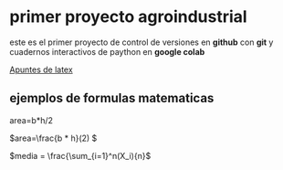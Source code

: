 # primer proyecto agroindustrial

este es el primer proyecto de control de versiones en **github** con **git** y cuadernos interactivos de paython en **google colab**

[Apuntes de latex](https://metodos.fam.cie.uva.es/~latex/apuntes/apuntes3.pdf)

## ejemplos de formulas matematicas

area=b*h/2

$area=\frac{b * h}(2) $

$media = \frac{\sum_{i=1}^n(X_i){n}$
